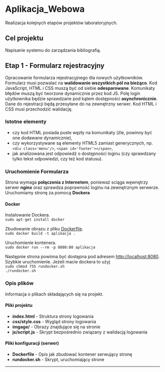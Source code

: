 # Aplikacja_Webowa

Realizacja kolejnych etapów projektów laboratoryjnych.

## Cel projektu

Napisanie systemu do zarządzania bibliografią.

## Etap 1 - Formularz rejestracyjny

Opracowanie formularza rejestracyjnego dla nowych użytkowników. Formularz musi pozwalać na **walidowanie wszystkich pól na bieżąco**. Kod JavaScript, HTML i CSS muszą być od siebie **odesparowane**. Komunikaty błędów muszą być tworzone dynamicznie przez kod JS. Polę login użytkownika będzie sprawdzane pod kątem dostępności **asynchronicznie**. Dane do rejestracji będą przesyłane do na zewnętrzny serwer. Kod HTML i CSS musi przechodzić walidację.

### Istotne elementy

* czy kod HTML posiada puste węzły na komunikaty (źle, powinny być one dodawane dynamicznie),
* czy wykorzystywane są elementy HTML5 zamiast generycznych, np. `<div class='menu'/>`, `<span id='footer'></span>`,
* jak analizowana jest odpowiedź o dostępności loginu (czy sprawdzany tylko tekst odpowiedzi, czy też kod statusu).

### Uruchomienie Formularza

Strona wymaga **połączenia z Internetem**, ponieważ sciąga węwnętrzy serwer **nginx** oraz sprawdza poprawność loginu na zewnętrznym serwerze. Uruchomiamy stronę za pomocą **Dockera**

#### Docker
Instalowanie Dockera.   
`sudo apt-get install docker`

Zbudowanie obrazu z pliku [Dockerfile](Aplikacja_Webowa_Etap_1/Dockerfile).  
`sudo docker build -t aplikacja .`

Uruchomienie kontenera.  
`sudo docker run --rm -p 8080:80 aplikacja`

Następnie strona powinna być dostępna pod adresem [http://localhost:8080](http://localhost:8080/).
Szybkie uruchomienie.
Jeżeli macie dockera to użyj    
`sudo chmod 755 rundocker.sh`   
`./rundocker.sh`

### Opis plików

Informacja o plikach składających się na projekt.

#### Pliki projektu

* **index.html** - Struktura strony logowania
* **css/style.css** - Wygląd strony logowania
* **imgage/** - Obrazy znajdujące się na stronie
* **js/script.js** - Skrypt bezpośrednio związany z walidacją logowania

#### Pliki konfiguracji (serwer)

* **Dockerfile** - Opis jak zbudować kontener serwujący stronę
* **rundocker.sh** - Skrypt, uruchomiający strone

----------------------
